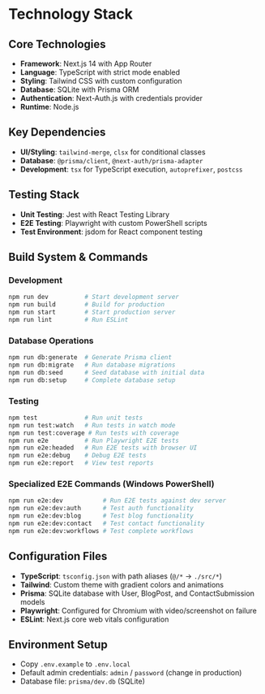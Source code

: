 # Technology Stack

## Core Technologies

- **Framework**: Next.js 14 with App Router
- **Language**: TypeScript with strict mode enabled
- **Styling**: Tailwind CSS with custom configuration
- **Database**: SQLite with Prisma ORM
- **Authentication**: Next-Auth.js with credentials provider
- **Runtime**: Node.js

## Key Dependencies

- **UI/Styling**: `tailwind-merge`, `clsx` for conditional classes
- **Database**: `@prisma/client`, `@next-auth/prisma-adapter`
- **Development**: `tsx` for TypeScript execution, `autoprefixer`, `postcss`

## Testing Stack

- **Unit Testing**: Jest with React Testing Library
- **E2E Testing**: Playwright with custom PowerShell scripts
- **Test Environment**: jsdom for React component testing

## Build System & Commands

### Development
```bash
npm run dev          # Start development server
npm run build        # Build for production
npm run start        # Start production server
npm run lint         # Run ESLint
```

### Database Operations
```bash
npm run db:generate  # Generate Prisma client
npm run db:migrate   # Run database migrations
npm run db:seed      # Seed database with initial data
npm run db:setup     # Complete database setup
```

### Testing
```bash
npm test             # Run unit tests
npm run test:watch   # Run tests in watch mode
npm run test:coverage # Run tests with coverage
npm run e2e          # Run Playwright E2E tests
npm run e2e:headed   # Run E2E tests with browser UI
npm run e2e:debug    # Debug E2E tests
npm run e2e:report   # View test reports
```

### Specialized E2E Commands (Windows PowerShell)
```bash
npm run e2e:dev           # Run E2E tests against dev server
npm run e2e:dev:auth      # Test auth functionality
npm run e2e:dev:blog      # Test blog functionality  
npm run e2e:dev:contact   # Test contact functionality
npm run e2e:dev:workflows # Test complete workflows
```

## Configuration Files

- **TypeScript**: `tsconfig.json` with path aliases (`@/*` → `./src/*`)
- **Tailwind**: Custom theme with gradient colors and animations
- **Prisma**: SQLite database with User, BlogPost, and ContactSubmission models
- **Playwright**: Configured for Chromium with video/screenshot on failure
- **ESLint**: Next.js core web vitals configuration

## Environment Setup

- Copy `.env.example` to `.env.local`
- Default admin credentials: `admin` / `password` (change in production)
- Database file: `prisma/dev.db` (SQLite)